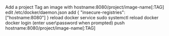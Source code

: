 Add a project
Tag an image with hostname:8080/project/image-name[:TAG]
edit /etc/docker/daemon.json
add { "insecure-registries":["hostname:8080"] }
reload docker service sudo systemctl reload docker
docker login (enter user\password when prompted)
push hostname:8080/project/image-name[:TAG]

